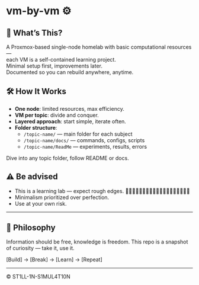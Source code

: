 # vm-by-vm ⚙️

## 🎯 What’s This?

A Proxmox-based single-node homelab with basic computational resources —  
each VM is a self-contained learning project.  
Minimal setup first, improvements later.  
Documented so you can rebuild anywhere, anytime.

## 🛠️ How It Works

- **One node**: limited resources, max efficiency.  
- **VM per topic**: divide and conquer.  
- **Layered approach**: start simple, iterate often.  
- **Folder structure**:  
  - `/topic-name/` — main folder for each subject  
  - `/topic-name/docs/` — commands, configs, scripts  
  - `/topic-name/ReadMe` — experiments, results, errors

Dive into any topic folder, follow README or docs.

## ⚠️ Be advised

* This is a learning lab — expect rough edges. 
⃤⃟⃤⃟⃤⃟⃤⃟⃤⃟⃤⃟⃤⃟⃤⃟⃤⃟⃤
* Minimalism prioritized over perfection.
* Use at your own risk.

---


##  🤝 Philosophy

Information should be free, knowledge is freedom.
This repo is a snapshot of curiosity — take it, use it.

[Build] → [Break] → [Learn] → [Repeat]

---

© ST1LL-1N-S1MUL4T10N

